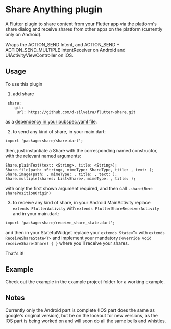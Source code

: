 # Share Anything plugin

A Flutter plugin to share content from your Flutter app via the platform's share dialog and receive shares from other apps on the platform (currently only on Android).  

Wraps the ACTION_SEND Intent, and ACTION_SEND + ACTION_SEND_MULTIPLE IntentReceiver on Android
 and UIActivityViewController on iOS.

## Usage

To use this plugin

1. add share
```
 share:
    git:
     url: https://github.com/d-silveira/flutter-share.git
```
 as a [dependency in your pubspec.yaml file](https://flutter.io/platform-plugins/).

2. to send any kind of share, in your main.dart:
```
import 'package:share/share.dart';
```
 then, just instantiate a Share with the corresponding named constructor, with the relevant named arguments:
```
Share.plainText(text: <String>, title: <String>);
Share.file(path: <String>, mimeType: ShareType, title: , text: );
Share.image(path: , mimeType: , title: , text: );
Share.multiple(shares: List<Share>, mimeType: , title: );
```
with only the first shown argument required,
and then call `.share(Rect sharePositionOrigin)`

3. to receive any kind of share, in your Android MainActivity replace `extends FlutterActivity` with `extends FlutterShareReceiverActivity` and in your main.dart:
```
import 'package:share/receive_share_state.dart';
```
 and then in your StatefulWidget replace your `extends State<T>` with `extends ReceiveShareState<T>` and implement your mandatory `@override void receiveShare(Share) { }` where you'll receive your shares.

That's it!

## Example

Check out the example in the example project folder for a working example.

## Notes

Currently only the Android part is complete (IOS part does the same as google's original version), but be on the lookout for new versions, as the IOS part is being worked on and will soon do all the same bells and whistles.
